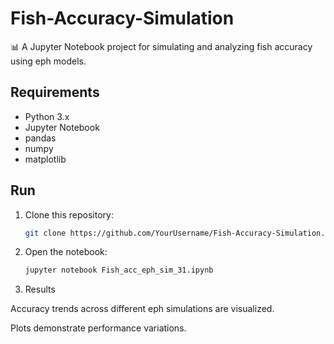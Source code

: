 # Fish-Accuracy-Simulation

📊 A Jupyter Notebook project for simulating and analyzing fish accuracy using eph models.

## Requirements
- Python 3.x
- Jupyter Notebook
- pandas
- numpy
- matplotlib

## Run
1. Clone this repository:
   ```bash
   git clone https://github.com/YourUsername/Fish-Accuracy-Simulation.git

2. Open the notebook:
   ```bash
   jupyter notebook Fish_acc_eph_sim_31.ipynb

3. Results

 Accuracy trends across different eph simulations are visualized.

 Plots demonstrate performance variations.
